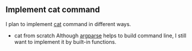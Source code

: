 Implement cat command
---------------------
I plan to implement [cat](http://www.linfo.org/cat.html) command in different ways.

+ cat from scratch
  Although [argparse](https://code.google.com/p/argparse/) helps to build command line, I still want to implement it by built-in functions. 
